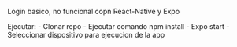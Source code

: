 Login basico, no funcional copn React-Native y Expo

Ejecutar:
    - Clonar repo
    - Ejecutar comando npm install
    - Expo start
    - Seleccionar dispositivo para ejecucion de la app